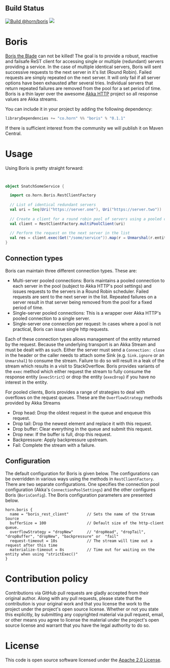 ## Build Status
[![Build @horn/boris](https://github.com/8eo/boris/actions/workflows/push_main.yml/badge.svg)](https://github.com/8eo/boris/actions/workflows/push_main.yml)
[<img src="https://img.shields.io/badge/horn-%3EBoris%E2%80%85the%E2%80%85Blade-green.svg">](https://horn.co/%3EBoris%E2%80%85the%E2%80%85Blade)

# Boris #
[Boris the Blade](https://en.wikipedia.org/wiki/Snatch_(film)) can not be killed! The goal is to 
provide a robust, reactive and failsafe ReST client for accessing single or  multiple (redundant) 
servers providing a service. In the case of multiple identical servers, Boris will sent successive 
requests to the next server in it's list (Round Robin). Failed requests are simply repeated on the 
next server. It will only fail if all server options have been exhausted after several tries. 
Individual servers that return repeated failures are removed from the pool for a set 
period of time. Boris is a thin layer over the awesome 
[Akka HTTP](http://doc.akka.io/docs/akka-http/current/scala.html) project so all response values 
are Akka streams.

You can include it in your project by adding the following dependency:
```scala
libraryDependencies += "co.horn" %% "boris" % "0.1.1"
```

If there is sufficient interest from the community we will publish it on Maven Central.

# Usage
Using Boris is pretty straight forward:

```scala


object SnatchSomeService {

  import co.horn.Boris.RestClientFactory
  
  // List of identical redundant servers
  val uri = Seq(Uri("https://server.one"), Uri("https://server.two"))
  
  // Create a client for a round robin pool of servers using a pooled connection to each server
  val client = RestClientFactory.multiPoolClient(uri)
  
  // Perform the request on the next server in the list
  val res = client.exec(Get("/some/service")).map(r ⇒ Unmarshal(r.entity).to[String])
}
```

## Connection types
Boris can maintain three different connection types. These are:

* Multi-server pooled connections: Boris maintains a pooled connection to each server in the pool
(subject to Akka HTTP's pool settings) and issues requests to the servers in a Round Robin scheduler. 
Failed requests are sent to the next server in the list. Repeated failures on a server result in that
server being removed from the pool for a fixed period of time.
* Single-server pooled connections: This is a wrapper over Akka HTTP's pooled connection to a single 
server.
* Single-server one connection per request: In cases where a pool is not practical, Boris can
issue single http requests.

Each of these connection types allows management of the entity returned by the request. Because
the underlying transport is an Akka Stream and must be dealt with as such. Either the server 
must send a `Connection: close` in the header or the caller needs to attach some Sink (e.g. 
`Sink.ignore` or an `Unmarshal`) to consume the stream. Failure to do so will result in a leak
of the stream which results in a visit to StackOverflow. Boris provides variants of the `exec` 
method which either request the stream to fully consume the response entity (`execStrict`) or
drop the entity (`execDrop`) if you have no interest in the entity.

For pooled clients, Boris provides a range of strategies to deal with overflows on the request
queues. These are the `OverflowStrategy` methods provided by Akka Streams

* Drop head: Drop the oldest request in the queue and enqueue this request.
* Drop tail: Drop the newest element and replace it with this request.
* Drop buffer: Clear everything in the queue and submit this request.
* Drop new: If the buffer is full, drop this request.
* Backpressure: Apply backpressure upstream.
* Fail: Complete the stream with a failure.

## Configuration ##

The default configuration for Boris is given below. The configurations can be overridden
in various ways using the methods in `RestClientFactory`. There are two separate configurations. 
One specifies the connection pool configuration (Akka's `ConnectionPoolSettings`) and the other configures
Boris (`BorisConfig`). The Boris configuration parameters are presented below.

```hocon
horn.boris {
  name = "boris_rest_client"        // Sets the name of the Stream Source
  bufferSize = 100                  // Default size of the http-client queue.
  overflowStrategy = "dropNew"      // "dropHead", "dropTail", "dropBuffer", "dropNew", "backpressure" or  "fail"
  request-timeout = 10s             // The stream will time out a request after this time
  materialize-timeout = 8s          // Time out for waiting on the entity when using "strictExec()"
}
```



# Contribution policy #

Contributions via GitHub pull requests are gladly accepted from their original
author. Along with any pull requests, please state that the contribution is your
original work and that you license the work to the project under the project's
open source license. Whether or not you state this explicitly, by submitting any
copyrighted material via pull request, email, or other means you agree to
license the material under the project's open source license and warrant that
you have the legal authority to do so.

# License #

This code is open source software licensed under the [Apache 2.0 License]("http://www.apache.org/licenses/LICENSE-2.0.html").
